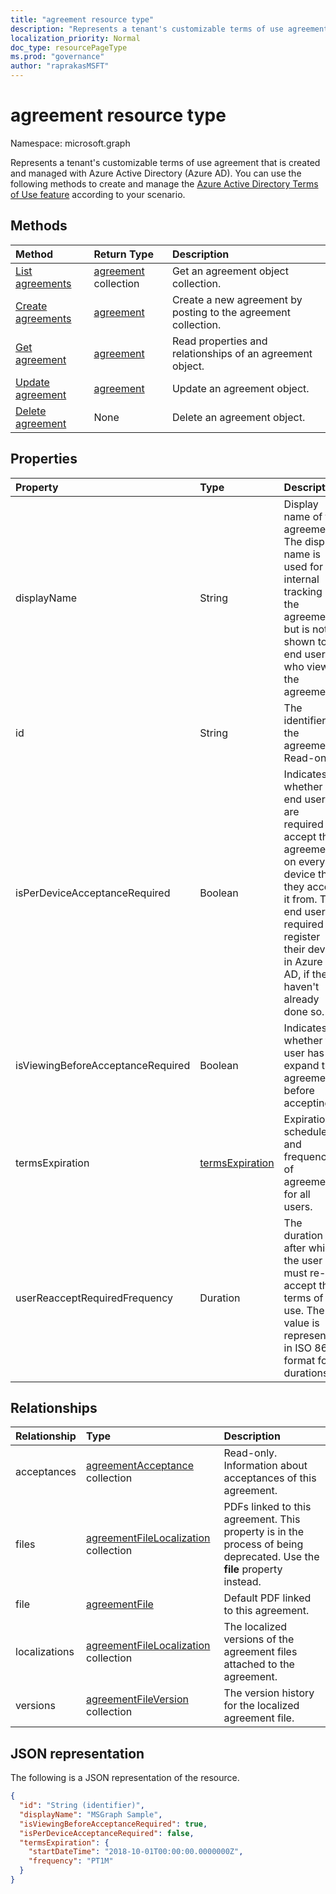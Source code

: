 ```yaml
---
title: "agreement resource type"
description: "Represents a tenant's customizable terms of use agreement that is created and managed with Azure Active Directory (Azure AD)."
localization_priority: Normal
doc_type: resourcePageType
ms.prod: "governance"
author: "raprakasMSFT"
---
```


# agreement resource type

Namespace: microsoft.graph

Represents a tenant's customizable terms of use agreement that is created and managed with Azure Active Directory (Azure AD). You can use the following methods to create and manage the [Azure Active Directory Terms of Use feature](/azure/active-directory/active-directory-tou) according to your scenario.

## Methods

| Method       | Return Type | Description |
|:-------------|:------------|:------------|
| [List agreements](../api/agreement-list.md) | [agreement](agreement.md) collection | Get an agreement object collection. |
| [Create agreements](../api/agreement-post-agreements.md) | [agreement](agreement.md) | Create a new agreement by posting to the agreement collection. |
| [Get agreement](../api/agreement-get.md) | [agreement](agreement.md) | Read properties and relationships of an agreement object. |
| [Update agreement](../api/agreement-update.md) | [agreement](agreement.md) | Update an agreement object. |
| [Delete agreement](../api/agreement-delete.md) | None | Delete an agreement object. |

## Properties
| Property     | Type        | Description |
|:-------------|:------------|:------------|
|displayName|String|Display name of the agreement. The display name is used for internal tracking of the agreement but is not shown to end users who view the agreement.|
|id|String| The identifier of the agreement. Read-only.|
|isPerDeviceAcceptanceRequired|Boolean|Indicates whether end users are required to accept this agreement on every device that they access it from. The end user is required to register their device in Azure AD, if they haven't already done so.|
|isViewingBeforeAcceptanceRequired|Boolean|Indicates whether the user has to expand the agreement before accepting.|
|termsExpiration|[termsExpiration](termsexpiration.md)| Expiration schedule and frequency of agreement for all users. |
|userReacceptRequiredFrequency|Duration|The duration after which the user must re-accept the terms of use. The value is represented in ISO 8601 format for durations.|


## Relationships
| Relationship | Type        | Description |
|:-------------|:------------|:------------|
|acceptances|[agreementAcceptance](agreementacceptance.md) collection|Read-only. Information about acceptances of this agreement.|
|files|[agreementFileLocalization](agreementfilelocalization.md) collection| PDFs linked to this agreement. This property is in the process of being deprecated. Use the  **file** property instead.|
|file|[agreementFile](agreementfile.md) | Default PDF linked to this agreement.|
|localizations|[agreementFileLocalization](agreementfilelocalization.md) collection|The localized versions of the agreement files attached to the agreement.|
|versions|[agreementFileVersion](agreementfileversion.md) collection|The version history for the localized agreement file.|


## JSON representation

The following is a JSON representation of the resource.

<!-- {
  "blockType": "resource",
  "keyProperty": "id",
  "optionalProperties": [

  ],
  "@odata.type": "microsoft.graph.agreement"
}-->

```json
{
  "id": "String (identifier)",
  "displayName": "MSGraph Sample",
  "isViewingBeforeAcceptanceRequired": true,
  "isPerDeviceAcceptanceRequired": false,
  "termsExpiration": {
    "startDateTime": "2018-10-01T00:00:00.0000000Z",
    "frequency": "PT1M"
  }
}
```

<!-- uuid: 8fcb5dbc-d5aa-4681-8e31-b001d5168d79
2015-10-25 14:57:30 UTC -->
<!--
{
  "type": "#page.annotation",
  "description": "agreement resource",
  "keywords": "",
  "section": "documentation",
  "tocPath": "",
  "suppressions": []
}
-->


